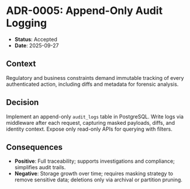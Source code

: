 ﻿# ADR-0005: Append-Only Audit Logging

- **Status**: Accepted
- **Date**: 2025-09-27

## Context
Regulatory and business constraints demand immutable tracking of every authenticated action, including diffs and metadata for forensic analysis.

## Decision
Implement an append-only `audit_logs` table in PostgreSQL. Write logs via middleware after each request, capturing masked payloads, diffs, and identity context. Expose only read-only APIs for querying with filters.

## Consequences
- **Positive**: Full traceability; supports investigations and compliance; simplifies audit trails.
- **Negative**: Storage growth over time; requires masking strategy to remove sensitive data; deletions only via archival or partition pruning.
